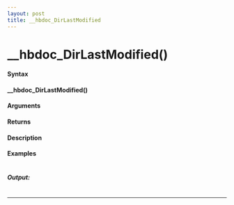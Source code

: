 ```yaml
---
layout: post
title: __hbdoc_DirLastModified
---
```


# __hbdoc_DirLastModified()


#### Syntax

#### __hbdoc_DirLastModified()

#### Arguments

#### Returns

#### Description

#### Examples

```

```

##### Output:

```

```

---